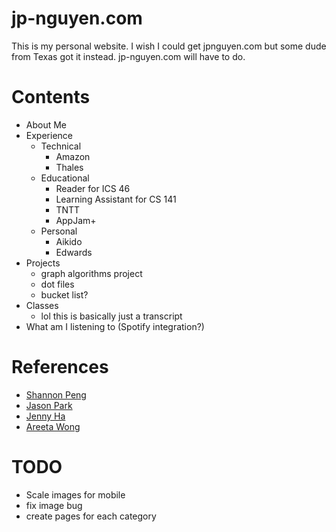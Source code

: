 # jp-nguyen.com 
This is my personal website. I wish I could get jpnguyen.com but some dude from Texas got it instead. jp-nguyen.com will have to do.

# Contents
- About Me
- Experience
    - Technical
        - Amazon
        - Thales
    - Educational
        - Reader for ICS 46
        - Learning Assistant for CS 141
        - TNTT
        - AppJam+
    - Personal
        - Aikido
        - Edwards
- Projects
    - graph algorithms project
    - dot files
    - bucket list?
- Classes
    - lol this is basically just a transcript
- What am I listening to (Spotify integration?)

# References
- [Shannon Peng](https://shannonpeng.com/)
- [Jason Park](https://jasonpark.me/)
- [Jenny Ha](http://jennha.com/)
- [Areeta Wong](https://areetawong.com/)

# TODO
- Scale images for mobile
- fix image bug
- create pages for each category
